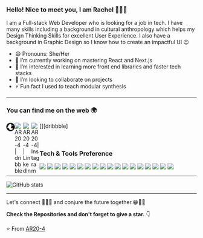 ### Hello! Nice to meet you, I am Rachel 🙋🏼‍♀️

I am a Full-stack Web Developer who is looking for a job in tech. I have many skills including a background in cultural anthropology which helps my Design Thinking Skills for excellent User Experience. I also have a background in Graphic Design so I know how to create an impactful UI   :wink:

- 😄 Pronouns: She/Her 
- 🔭 I’m currently working on mastering React and Next.js
- 🌱 I’m interested in learning more front end libraries and faster tech stacks
- 👯 I’m looking to collaborate on projects
- ⚡ Fun fact I used to teach modular synthesis 
 ---
### You can find me on the web 🌍
[<img align="left" alt="AR20-4" width="22px" src="https://raw.githubusercontent.com/iconic/open-iconic/master/svg/globe.svg" />][website]
[<img align="left" alt="AR20-4 | dribbble" width="22px" src="https://cdn.jsdelivr.net/npm/simple-icons@v3/icons/dribbble.svg" />][dribbble]
[<img align="left" alt="AR20-4 | LinkedIn" width="22px" src="https://cdn.jsdelivr.net/npm/simple-icons@v3/icons/linkedin.svg" />][linkedin]
[<img align="left" alt="AR20-4| Instagram" width="22px" src="https://cdn.jsdelivr.net/npm/simple-icons@v3/icons/instagram.svg" />][instagram]

<br/>

### Tech & Tools Preference

<img src = "https://img.shields.io/badge/-HTML5-E34F26?style=flat&logo=html5&logoColor=white"> <img src = "https://img.shields.io/badge/-CSS3-1572B6?style=flat&logo=css3&logoColor=white">
<img src="https://img.shields.io/badge/-Bootstrap-563D7C?style=flat&logo=bootstrap&logoColor=white">
<img src="https://img.shields.io/badge/-JavaScript-eed718?style=flat&logo=javascript&logoColor=ffffff">
<img src="https://img.shields.io/badge/-Sass-cc6699?style=flat&logo=sass&logoColor=ffffff">
<img src="https://img.shields.io/badge/-React-000000?style=flat&logo=react&logoColor=00c8ff">
<img src="https://img.shields.io/badge/-MongoDB-4DB33D?style=flat&logo=mongodb&logoColor=FFFFFF">
<img src="https://img.shields.io/badge/-GraphQL-e535ab?style=flat&logo=graphql&logoColor=FFFFFF">
<img src="https://img.shields.io/badge/-MySQL-F29111?style=flat&logo=mysql&logoColor=FFFFFF">
<img src="https://img.shields.io/badge/-Express.js-787878?style=flat">
<img src="https://img.shields.io/badge/-Node.js-3C873A?style=flat&logo=Node.js&logoColor=white">
<img src="https://img.shields.io/badge/-Firebase-FFA611?style=flat&logo=firebase&logoColor=FFFFFF">
<img src="https://img.shields.io/badge/-Progressive Web Apps-5A0FC8?style=flat">
<img src="http://img.shields.io/badge/-Git-F1502F?style=flat&logo=git&logoColor=FFFFFF">
<img src="http://img.shields.io/badge/-Github-000000?style=flat&logo=github&logoColor=FFFFFF">
<img src="http://img.shields.io/badge/-VS%20Code-007ACC?style=flat&logo=visual%20studio%20code&logoColor=white">
<img src="http://img.shields.io/badge/-Heroku-430098?style=flat&logo=heroku&logoColor=white">
<img src="http://img.shields.io/badge/-Vercel-black?style=flat&logo=vercel&logoColor=white">

---

![GitHub stats](https://github-readme-stats.vercel.app/api?username=AR20-4&show_icons=true&hide_border=true)

---

Let's connect 👩🏼‍💻 and conjure the future together.😁✌🏼

**Check the Repositories and don't forget to give a star.** 👇

:star: From [AR20-4](https://github.com/AR20-4)

[website]: https://AR20-4.github.io/Portfolio/
[instagram]: https://www.instagram.com/ar2.aesthetics/
[linkedin]: https://www.linkedin.com/in/hirerachelglasgow/
[dribble]: https://dribbble.com/apalehorserides



